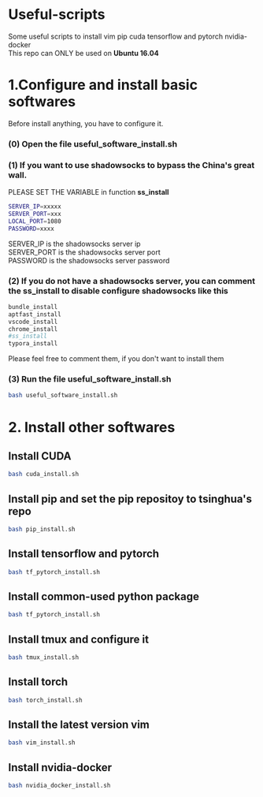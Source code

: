 # Useful-scripts
Some useful scripts to install vim pip cuda tensorflow and pytorch nvidia-docker  
This repo can ONLY be used on **Ubuntu 16.04**

# 1.Configure and install basic softwares
Before install anything, you have to configure it.  
### (0) Open the file **useful_software_install.sh**    
### (1) If you want to use shadowsocks to bypass the China's great wall.  
PLEASE SET THE VARIABLE in function **ss_install**
```bash
SERVER_IP=xxxxx
SERVER_PORT=xxx
LOCAL_PORT=1080
PASSWORD=xxxx
```
SERVER_IP is the shadowsocks server ip  
SERVER_PORT is the shadowsocks server port  
PASSWORD is the shadowsocks server password  
### (2) If you do not have a shadowsocks server, you can comment the **ss_install** to disable configure shadowsocks like this
```bash
bundle_install
aptfast_install
vscode_install
chrome_install
#ss_install
typora_install
```
Please feel free to comment them, if you don't want to install them  
### (3) Run the  file **useful_software_install.sh**  
```bash
bash useful_software_install.sh
```

# 2. Install other softwares

## Install CUDA
```bash
bash cuda_install.sh
```

## Install pip and set the pip repositoy to tsinghua's repo
```bash
bash pip_install.sh
```

## Install tensorflow and pytorch
```bash
bash tf_pytorch_install.sh
```

## Install common-used python package
```bash
bash tf_pytorch_install.sh
```

## Install tmux and configure it
```bash
bash tmux_install.sh
```

## Install torch
```bash
bash torch_install.sh
```

## Install the latest version vim
```bash
bash vim_install.sh
```

## Install nvidia-docker
```bash
bash nvidia_docker_install.sh
```

